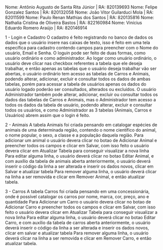 Nome: Antônio Augusto de Santa Rita Júnior | RA: 820139693 
Nome: Felipe Gonzalez Santos | RA: 820132058 
Nome: João Vitor Guilarduci Mola | RA: 82011599 
Nome: Paulo Renan Mathias dos Santos | RA: 820135816 
Nome: Nathalia Cristina de Oliveira Bastos | RA: 822160984 
Nome: Vinícius Eduardo Romero Araújo | RA: 820146914

1 - Login e Cadastro 
O cadastro é feito registrando no banco de dados os dados que o usuário insere nas caixas de texto, isso é feito em uma tela específica para cadastro contendo campos para preencher com o Nome do usuário, Email e Senha. O loguin pode ser feito de duas formas, como usuário ordinário e como administrador. Ao logar como unuário ordinário, o usuário deve clicar nas checkbox referentes a tabela que ele deseja trabalhar, e então apenas as tabelas que o usuário deseja trabalhar vão ser abertas, o usuário ordinário tem acesso as tabelas de Carros e Animais, podendo alterar, adicionar, excluir e consultar todos os dados de ambas tabelas, porém para acessar a tabela de usuários apenas os dados do usuário logado poderão ser consultados, alterados ou excluídos. O usuário Administrador também pode alterar, adicionar, excluir ou consultar todos os dados das tabelas de Carros e Animais, mas o Administrador tem acesso a todos os dados da tabela de usuário, podendo alterar, excluir e consultar todos os usuários, e como Administrador as 3 tabelas (Animais, Carros e Usuários) abrem assim que o login é feito.

2 - Animais 
A tabela Animais foi criada pensando em catalogar espécies de animais de uma determinada região, contendo o nome científico do animal, o nome popular, o sexo, a classe e a população daquela região. Para adicionar um animal o usuário devera clicar no botao de Adicionar Animal e preencher todos os campos e clicar em Salvar, com isso feito o usuário devera clicar em Atualizar Tabela para conseguir visualizar a nova linha Para editar alguma linha, o usuário deverá clicar no botao Editar Animal, e com auxílio da tabela de animais aberta anteriormente, o usuário deverá inserir o código da linha a ser alterada e inserir os dados novos, clicar em Salvar e atualizar tabela Para remover alguma linha, o usuário deverá clicar na linha a ser removida e clicar em Remover Animal, e então atualizar tabela.

3 - Carros 
A tabela Carros foi criada pensando em uma concessionária, onde é possível catalogar os carros por nome, marca, cor, preço, ano e quantidade Para Adicionar um Carro o usuário devera clicar no botao de Adicionar Carro e preencher todos os campos e clicar em Salvar, com isso feito o usuário devera clicar em Atualizar Tabela para conseguir visualizar a nova linha Para editar alguma linha, o usuário deverá clicar no botao Editar Carro, e com auxílio da tabela de carros aberta anteriormente, o usuário deverá inserir o código da linha a ser alterada e inserir os dados novos, clicar em salvar e atualizar tabela Para remover alguma linha, o usuário deverá clicar na linha a ser removida e clicar em Remover Carro, e então atualizar tabela.
